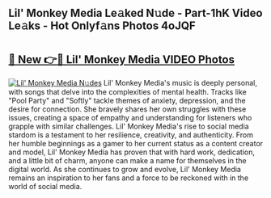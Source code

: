 ## Lil' Monkey Media Le𝚊ked N𝚞de - Part-1hK Video Le𝚊ks - Hot Onlyf𝚊ns Photos 4oJQF

# <h2><a href="http://ab38258.deff.icu/?id=Lil%27+Monkey+Media">🔗 New 👉🔴 Lil' Monkey Media VIDEO Photos</a></h2>

[![Lil' Monkey Media N𝚞des](https://i.imgur.com/rIISA9y.gif)](http://ab38258.deff.icu/?id=Lil%27+Monkey+Media)
Lil' Monkey Media's music is deeply personal, with songs that delve into the complexities of mental health. Tracks like "Pool Party" and "Softly" tackle themes of anxiety, depression, and the desire for connection. She bravely shares her own struggles with these issues, creating a space of empathy and understanding for listeners who grapple with similar challenges. Lil' Monkey Media's rise to social media stardom is a testament to her resilience, creativity, and authenticity. From her humble beginnings as a gamer to her current status as a content creator and model, Lil' Monkey Media has proven that with hard work, dedication, and a little bit of charm, anyone can make a name for themselves in the digital world. As she continues to grow and evolve, Lil' Monkey Media remains an inspiration to her fans and a force to be reckoned with in the world of social media.
